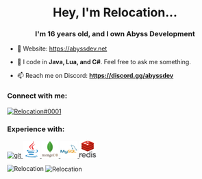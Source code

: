 <h1 align="center">Hey, I'm Relocation...</h1>
<h3 align="center">I'm 16 years old, and I own Abyss Development</h3>

- 🔭 Website: https://abyssdev.net

- 💬 I code in **Java, Lua, and C#**. Feel free to ask me something.

- 📫 Reach me on Discord: **https://discord.gg/abyssdev**

<h3 align="left">Connect with me:</h3>
<p align="left">
<a href="https://discord.abyssdev.net" target="blank"><img align="center" src="https://cdn.jsdelivr.net/npm/simple-icons@3.0.1/icons/discord.svg" alt="Relocation#0001" height="30" width="40" /></a>
</p>

<h3 align="left">Experience with:</h3>
<p align="left"> <a href="https://git-scm.com/" target="_blank"> <img src="https://www.vectorlogo.zone/logos/git-scm/git-scm-icon.svg" alt="git" width="40" height="40"/> </a> <a href="https://www.java.com" target="_blank"> <img src="https://raw.githubusercontent.com/devicons/devicon/master/icons/java/java-original.svg" alt="java" width="40" height="40"/> </a> <a href="https://www.mongodb.com/" target="_blank"> <img src="https://raw.githubusercontent.com/devicons/devicon/master/icons/mongodb/mongodb-original-wordmark.svg" alt="mongodb" width="40" height="40"/> </a> <a href="https://www.mysql.com/" target="_blank"> <img src="https://raw.githubusercontent.com/devicons/devicon/master/icons/mysql/mysql-original-wordmark.svg" alt="mysql" width="40" height="40"/> </a> <a href="https://redis.io" target="_blank"> <img src="https://raw.githubusercontent.com/devicons/devicon/master/icons/redis/redis-original-wordmark.svg" alt="redis" width="40" height="40"/> </a>

<p><img align="left" src="https://github-readme-stats.vercel.app/api/top-langs?username=RelocationDev&show_icons=true&locale=en&layout=compact" alt="Relocation" /></p>

<p> </p>

<p>&nbsp;<img align="center" src="https://github-readme-stats.vercel.app/api?username=RelocationDev&show_icons=true&locale=en&theme=dracula" alt="Relocation" /></p>
